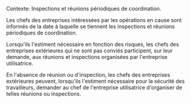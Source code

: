 Contexte: Inspections et réunions périodiques de coordination.

Les chefs des entreprises intéressées par les opérations en cause sont informés de la date à laquelle se tiennent les inspections et réunions périodiques de coordination.

Lorsqu'ils l'estiment nécessaire en fonction des risques, les chefs des entreprises extérieures qui ne sont pas conviés participent, sur leur demande, aux réunions et inspections organisées par l'entreprise utilisatrice.

En l'absence de réunion ou d'inspection, les chefs des entreprises extérieures peuvent, lorsqu'ils l'estiment nécessaire pour la sécurité des travailleurs, demander au chef de l'entreprise utilisatrice d'organiser de telles réunions ou inspections.